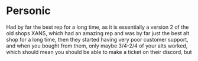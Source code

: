 # Personic

Had by far the best rep for a long time, as it is essentially a version 2 of the old shops XANS, which had an amazing rep and was by far just the best alt shop for a long time, then they started having very poor customer support, and when you bought from them, only maybe 3/4-2/4 of your alts worked, which should mean you should be able to make a ticket on their discord, but  

